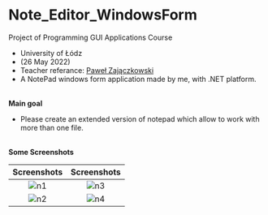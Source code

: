 # Note_Editor_WindowsForm
Project of Programming GUI Applications Course
<br>
- University of Łódz
- (26 May 2022)
- Teacher referance: <a href="http://math.uni.lodz.pl/~zajaczkowskip/">Paweł Zajączkowski</a>
- A NotePad windows form application made by me, with .NET platform.

<br><b>Main goal</b>
- Please create an extended version of notepad which allow to work with more than one file.
 

<br><b>Some Screenshots</b>

	
Screenshots           |  Screenshots 
:-------------------------:|:-------------------------:
![n1](https://user-images.githubusercontent.com/61656752/173232310-31917585-c19a-46ab-b9d2-d7982e6c58bd.png) |  ![n3](https://user-images.githubusercontent.com/61656752/173232312-56b191cf-9a3e-4ffd-bbed-3c3e50273619.png)
![n2](https://user-images.githubusercontent.com/61656752/173232311-7be36945-9c14-4eb6-ae9a-5dc69ce88d01.png)  | ![n4](https://user-images.githubusercontent.com/61656752/173232307-68f0a4bc-9ed5-4dca-984f-1a13444ea4ae.png)




